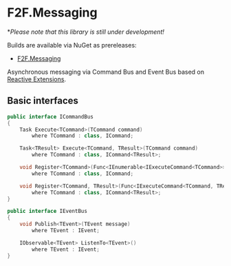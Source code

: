 # F2F.Messaging

**Please note that this library is still under development!*

Builds are available via NuGet as prereleases:
- [F2F.Messaging](http://www.nuget.org/packages/F2F.Messaging/)

Asynchronous messaging via Command Bus and Event Bus based on [Reactive Extensions](https://rx.codeplex.com/).

## Basic interfaces ##

```csharp
public interface ICommandBus
{
	Task Execute<TCommand>(TCommand command)
		where TCommand : class, ICommand;

	Task<TResult> Execute<TCommand, TResult>(TCommand command)
		where TCommand : class, ICommand<TResult>;

	void Register<TCommand>(Func<IEnumerable<IExecuteCommand<TCommand>>> resolveHandlers)
		where TCommand : class, ICommand;

	void Register<TCommand, TResult>(Func<IExecuteCommand<TCommand, TResult>> resolveHandler)
		where TCommand : class, ICommand<TResult>;
}
```

```csharp
public interface IEventBus
{
	void Publish<TEvent>(TEvent message)
		where TEvent : IEvent;

	IObservable<TEvent> ListenTo<TEvent>()
		where TEvent : IEvent;
}
```
